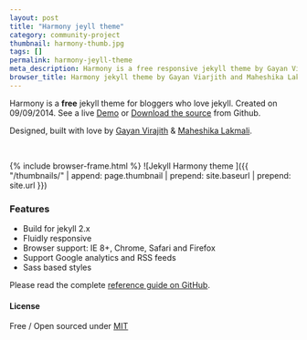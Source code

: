 ```yaml
---
layout: post
title: "Harmony jeyll theme"
category: community-project
thumbnail: harmony-thumb.jpg
tags: []
permalink: harmony-jeyll-theme
meta_description: Harmony is a free responsive jekyll theme by Gayan Virajith and Maheshika Lakmali. Sourced on Github -  https://github.com/gayanvirajith/harmony
browser_title: Harmony jekyll theme by Gayan Viarjith and Maheshika Lakmali
---
```


Harmony is a **free** jekyll theme for bloggers who love jekyll. 
Created on 09/09/2014. See a live [Demo][demo] or 
[Download the source][download] from Github.

<!--more-->

Designed, built with love by [Gayan Virajith](http://gayan.me "Gayan Virajith (Web developer)") & [Maheshika Lakmali](http://maheshikalakmali.github.io "Maheshika Lakmali (Graphic designer)").

<br/>

{% include browser-frame.html %}
<span class="project-img-wrap">
![Jekyll Harmony theme ]({{ "/thumbnails/" | append: page.thumbnail | prepend: site.baseurl | prepend: site.url  }})
</span>

### Features

- Build for jekyll 2.x
- Fluidly responsive
- Browser support: IE 8+, Chrome, Safari and Firefox
- Support Google analytics and RSS feeds
- Sass based styles

Please read the complete [reference guide on GitHub][download].

#### License

Free / Open sourced under [MIT][license]


[demo]: http://gayan.me/harmony
[download]: https://github.com/gayanvirajith/harmony
[license]: https://github.com/web-create/harmony/blob/master/LICENSE.md